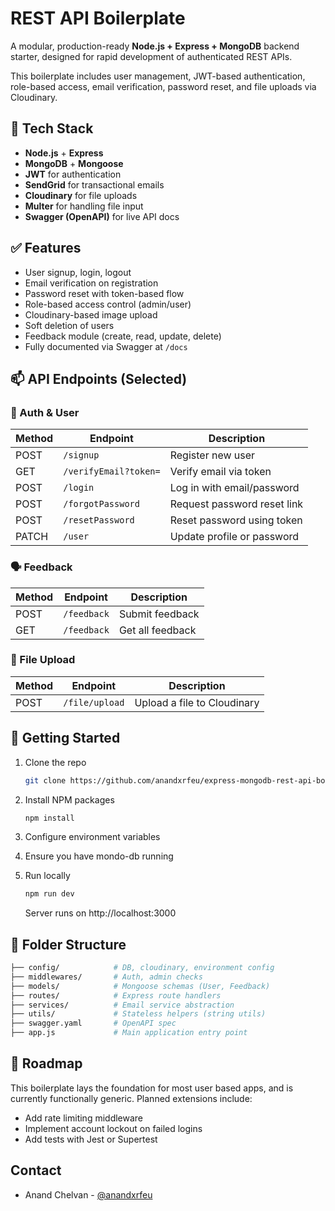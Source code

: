 # REST API Boilerplate

A modular, production-ready **Node.js + Express + MongoDB** backend starter, designed for rapid development of authenticated REST APIs.

This boilerplate includes user management, JWT-based authentication, role-based access, email verification, password reset, and file uploads via Cloudinary.


## 🧱 Tech Stack

- **Node.js** + **Express**
- **MongoDB** + **Mongoose**
- **JWT** for authentication
- **SendGrid** for transactional emails
- **Cloudinary** for file uploads
- **Multer** for handling file input
- **Swagger (OpenAPI)** for live API docs


## ✅ Features

- User signup, login, logout
- Email verification on registration
- Password reset with token-based flow
- Role-based access control (admin/user)
- Cloudinary-based image upload
- Soft deletion of users
- Feedback module (create, read, update, delete)
- Fully documented via Swagger at `/docs`


## 📫 API Endpoints (Selected)

### 🔐 Auth & User
| Method | Endpoint              | Description                 |
| ------ | --------------------- | --------------------------- |
| POST   | `/signup`             | Register new user           |
| GET    | `/verifyEmail?token=` | Verify email via token      |
| POST   | `/login`              | Log in with email/password  |
| POST   | `/forgotPassword`     | Request password reset link |
| POST   | `/resetPassword`      | Reset password using token  |
| PATCH  | `/user`               | Update profile or password  |

### 🗣 Feedback
| Method | Endpoint    | Description      |
| ------ | ----------- | ---------------- |
| POST   | `/feedback` | Submit feedback  |
| GET    | `/feedback` | Get all feedback |

### 📁 File Upload
| Method | Endpoint       | Description                 |
| ------ | -------------- | --------------------------- |
| POST   | `/file/upload` | Upload a file to Cloudinary |


## 🧪 Getting Started

1. Clone the repo
   ```sh
   git clone https://github.com/anandxrfeu/express-mongodb-rest-api-boilerplate.git
   ```

2. Install NPM packages
   ```sh
   npm install
   ```

4. Configure environment variables

5. Ensure you have mondo-db running

6. Run locally
   ```sh
   npm run dev
   ```
   Server runs on http://localhost:3000


## 📁 Folder Structure
   ```sh
  ├── config/            # DB, cloudinary, environment config
  ├── middlewares/       # Auth, admin checks
  ├── models/            # Mongoose schemas (User, Feedback)
  ├── routes/            # Express route handlers
  ├── services/          # Email service abstraction
  ├── utils/             # Stateless helpers (string utils)
  ├── swagger.yaml       # OpenAPI spec
  ├── app.js             # Main application entry point

   ```


## 🚧 Roadmap
This boilerplate lays the foundation for most user based apps, and is currently functionally generic.
Planned extensions include:
- Add rate limiting middleware
- Implement account lockout on failed logins
- Add tests with Jest or Supertest


## Contact

* Anand Chelvan - [@anandxrfeu](https://twitter.com/anandxrfeu)
